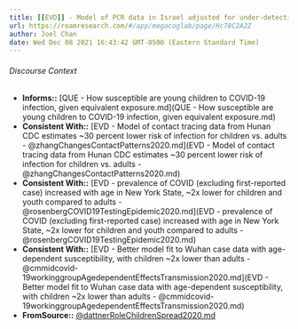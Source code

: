 ```yaml
---
title: [[EVD]] - Model of PCR data in Israel adjusted for under-detection of cases find 2x lower prevalence for children vs. adults - [[@dattnerRoleChildrenSpread2020]]
url: https://roamresearch.com/#/app/megacoglab/page/Hc78C2A2Z
author: Joel Chan
date: Wed Dec 08 2021 16:43:42 GMT-0500 (Eastern Standard Time)
---
```




###### Discourse Context

- **Informs::** [QUE - How susceptible are young children to COVID-19 infection, given equivalent exposure.md](QUE - How susceptible are young children to COVID-19 infection, given equivalent exposure.md)
- **Consistent With::** [EVD - Model of contact tracing data from Hunan CDC estimates ~30 percent lower risk of infection for children vs. adults - @zhangChangesContactPatterns2020.md](EVD - Model of contact tracing data from Hunan CDC estimates ~30 percent lower risk of infection for children vs. adults - @zhangChangesContactPatterns2020.md)
- **Consistent With::** [EVD - prevalence of COVID (excluding first-reported case) increased with age in New York State, ~2x lower for children and youth compared to adults - @rosenbergCOVID19TestingEpidemic2020.md](EVD - prevalence of COVID (excluding first-reported case) increased with age in New York State, ~2x lower for children and youth compared to adults - @rosenbergCOVID19TestingEpidemic2020.md)
- **Consistent With::** [EVD - Better model fit to Wuhan case data with age-dependent susceptibility, with children ~2x lower than adults - @cmmidcovid-19workinggroupAgedependentEffectsTransmission2020.md](EVD - Better model fit to Wuhan case data with age-dependent susceptibility, with children ~2x lower than adults - @cmmidcovid-19workinggroupAgedependentEffectsTransmission2020.md)
- **FromSource::** [@dattnerRoleChildrenSpread2020.md](@dattnerRoleChildrenSpread2020.md)
